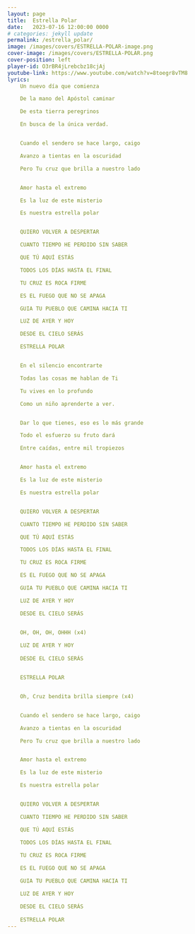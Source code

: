 ```yaml
---
layout: page
title:  Estrella Polar
date:   2023-07-16 12:00:00 0000
# categories: jekyll update
permalink: /estrella_polar/
image: /images/covers/ESTRELLA-POLAR-image.png
cover-image: /images/covers/ESTRELLA-POLAR.png
cover-position: left
player-id: O3rBR4jLrebcbz18cjAj
youtube-link: https://www.youtube.com/watch?v=8toegr8vTM8
lyrics:
    Un nuevo día que comienza

    De la mano del Apóstol caminar

    De esta tierra peregrinos

    En busca de la única verdad.


    Cuando el sendero se hace largo, caigo

    Avanzo a tientas en la oscuridad

    Pero Tu cruz que brilla a nuestro lado


    Amor hasta el extremo

    Es la luz de este misterio

    Es nuestra estrella polar


    QUIERO VOLVER A DESPERTAR

    CUANTO TIEMPO HE PERDIDO SIN SABER

    QUE TÚ AQUÍ ESTÁS

    TODOS LOS DÍAS HASTA EL FINAL

    TU CRUZ ES ROCA FIRME

    ES EL FUEGO QUE NO SE APAGA

    GUIA TU PUEBLO QUE CAMINA HACIA TI

    LUZ DE AYER Y HOY

    DESDE EL CIELO SERÁS

    ESTRELLA POLAR


    En el silencio encontrarte

    Todas las cosas me hablan de Ti

    Tu vives en lo profundo

    Como un niño aprenderte a ver.


    Dar lo que tienes, eso es lo más grande

    Todo el esfuerzo su fruto dará

    Entre caídas, entre mil tropiezos


    Amor hasta el extremo

    Es la luz de este misterio

    Es nuestra estrella polar


    QUIERO VOLVER A DESPERTAR

    CUANTO TIEMPO HE PERDIDO SIN SABER

    QUE TÚ AQUÍ ESTÁS

    TODOS LOS DÍAS HASTA EL FINAL

    TU CRUZ ES ROCA FIRME

    ES EL FUEGO QUE NO SE APAGA

    GUIA TU PUEBLO QUE CAMINA HACIA TI

    LUZ DE AYER Y HOY

    DESDE EL CIELO SERÁS


    OH, OH, OH, OHHH (x4)
    
    LUZ DE AYER Y HOY
    
    DESDE EL CIELO SERÁS


    ESTRELLA POLAR


    Oh, Cruz bendita brilla siempre (x4)


    Cuando el sendero se hace largo, caigo

    Avanzo a tientas en la oscuridad

    Pero Tu cruz que brilla a nuestro lado


    Amor hasta el extremo

    Es la luz de este misterio

    Es nuestra estrella polar


    QUIERO VOLVER A DESPERTAR

    CUANTO TIEMPO HE PERDIDO SIN SABER

    QUE TÚ AQUÍ ESTÁS

    TODOS LOS DÍAS HASTA EL FINAL
    
    TU CRUZ ES ROCA FIRME

    ES EL FUEGO QUE NO SE APAGA

    GUIA TU PUEBLO QUE CAMINA HACIA TI

    LUZ DE AYER Y HOY

    DESDE EL CIELO SERÁS
    
    ESTRELLA POLAR
---
```


